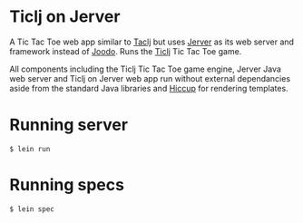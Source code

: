 # Ticlj on Jerver

A Tic Tac Toe web app similar to [Taclj][1] but uses [Jerver][2] as
its web server and framework instead of [Joodo][3]. Runs the [Ticlj][4]
Tic Tac Toe game.

All components including the Ticlj Tic Tac Toe game engine, Jerver Java web server
and Ticlj on Jerver web app run without external dependancies aside from
the standard Java libraries and [Hiccup][5] for rendering templates.

# Running server

    $ lein run

# Running specs

    $ lein spec


[1]: https://github.com/spadin/taclj
[2]: https://github.com/spadin/Jerver
[3]: http://www.joodoweb.com/
[4]: https://github.com/spadin/ticlj
[5]: https://github.com/weavejester/hiccup

